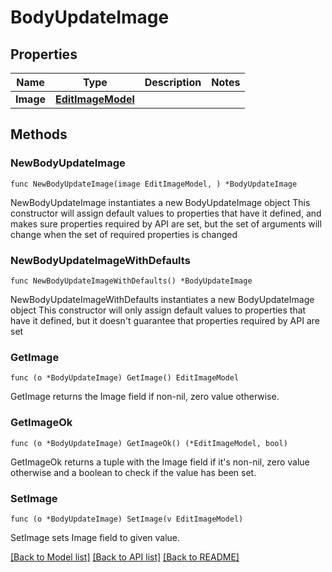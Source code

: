 # BodyUpdateImage

## Properties

Name | Type | Description | Notes
------------ | ------------- | ------------- | -------------
**Image** | [**EditImageModel**](EditImageModel.md) |  | 

## Methods

### NewBodyUpdateImage

`func NewBodyUpdateImage(image EditImageModel, ) *BodyUpdateImage`

NewBodyUpdateImage instantiates a new BodyUpdateImage object
This constructor will assign default values to properties that have it defined,
and makes sure properties required by API are set, but the set of arguments
will change when the set of required properties is changed

### NewBodyUpdateImageWithDefaults

`func NewBodyUpdateImageWithDefaults() *BodyUpdateImage`

NewBodyUpdateImageWithDefaults instantiates a new BodyUpdateImage object
This constructor will only assign default values to properties that have it defined,
but it doesn't guarantee that properties required by API are set

### GetImage

`func (o *BodyUpdateImage) GetImage() EditImageModel`

GetImage returns the Image field if non-nil, zero value otherwise.

### GetImageOk

`func (o *BodyUpdateImage) GetImageOk() (*EditImageModel, bool)`

GetImageOk returns a tuple with the Image field if it's non-nil, zero value otherwise
and a boolean to check if the value has been set.

### SetImage

`func (o *BodyUpdateImage) SetImage(v EditImageModel)`

SetImage sets Image field to given value.



[[Back to Model list]](../README.md#documentation-for-models) [[Back to API list]](../README.md#documentation-for-api-endpoints) [[Back to README]](../README.md)


